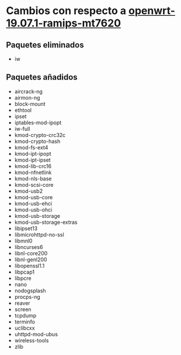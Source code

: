 # Cambios con respecto a [openwrt-19.07.1-ramips-mt7620](http://downloads.openwrt.org/releases/19.07.1/targets/ramips/mt7620/openwrt-19.07.1-ramips-mt7620.manifest)

## Paquetes eliminados

* iw

## Paquetes añadidos

* aircrack-ng
* airmon-ng
* block-mount
* ethtool
* ipset
* iptables-mod-ipopt
* iw-full
* kmod-crypto-crc32c
* kmod-crypto-hash
* kmod-fs-ext4
* kmod-ipt-ipopt
* kmod-ipt-ipset
* kmod-lib-crc16
* kmod-nfnetlink
* kmod-nls-base
* kmod-scsi-core
* kmod-usb2
* kmod-usb-core
* kmod-usb-ehci
* kmod-usb-ohci
* kmod-usb-storage
* kmod-usb-storage-extras
* libipset13
* libmicrohttpd-no-ssl
* libmnl0
* libncurses6
* libnl-core200
* libnl-genl200
* libopenssl1.1
* libpcap1
* libpcre
* nano
* nodogsplash
* procps-ng
* reaver
* screen
* tcpdump
* terminfo
* uclibcxx
* uhttpd-mod-ubus
* wireless-tools
* zlib
